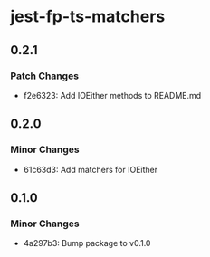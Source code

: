 # jest-fp-ts-matchers

## 0.2.1

### Patch Changes

- f2e6323: Add IOEither methods to README.md

## 0.2.0

### Minor Changes

- 61c63d3: Add matchers for IOEither

## 0.1.0

### Minor Changes

- 4a297b3: Bump package to v0.1.0
